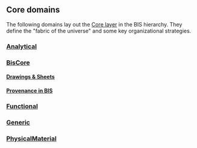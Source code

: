 ## Core domains

The following domains lay out the [Core layer](../guide/intro/bis-organization.md) in the BIS hierarchy. They define the "fabric of the universe" and some key organizational strategies.

### [Analytical](./Analytical.ecschema.md)

### [BisCore](./BisCore.ecschema.md)

#### [Drawings & Sheets](./drawings-sheets.md)

#### [Provenance in BIS](./Provenance-in-BIS.md)

### [Functional](./Functional.ecschema.md)

### [Generic](./Generic.ecschema.md)

### [PhysicalMaterial](./PhysicalMaterial.ecschema.md)
